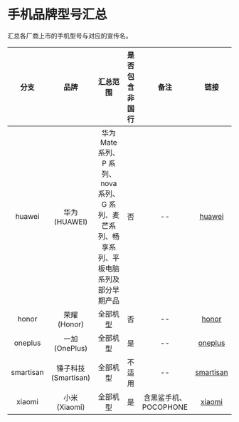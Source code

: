 # 手机品牌型号汇总
汇总各厂商上市的手机型号与对应的宣传名。

| 分支 | 品牌 | 汇总范围 | 是否包含非国行 | 备注 | 链接 |
| :-: | :-: | :-: | :-: | :-: | :-: |
| huawei | 华为 (HUAWEI) | 华为 Mate 系列、P 系列、nova 系列、G 系列、麦芒系列、畅享系列、平板电脑系列及部分早期产品 | 否 | -- | [huawei](https://github.com/KHwang9883/MobileModels/tree/huawei) |
| honor | 荣耀 (Honor) | 全部机型 | 否 | -- | [honor](https://github.com/KHwang9883/MobileModels/tree/honor) |
| oneplus | 一加 (OnePlus) | 全部机型 | 是 | -- | [oneplus](https://github.com/KHwang9883/MobileModels/tree/oneplus) |
| smartisan | 锤子科技 (Smartisan) | 全部机型 | 不适用 | -- | [smartisan](https://github.com/KHwang9883/MobileModels/tree/smartisan) |
| xiaomi | 小米 (Xiaomi) | 全部机型 | 是 | 含黑鲨手机、POCOPHONE | [xiaomi](https://github.com/KHwang9883/MobileModels/tree/xiaomi) |
